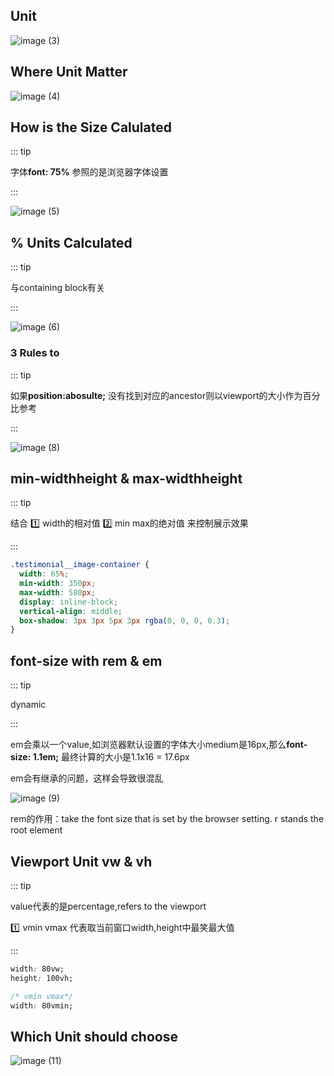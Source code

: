 ## Unit

![image (3)](https://gitee.com/q10viking/PictureRepos/raw/master/images//202112101314216.jpg)



## Where Unit Matter

![image (4)](https://gitee.com/q10viking/PictureRepos/raw/master/images//202112101319695.jpg)



## How is the Size Calulated

::: tip

字体**font: 75%** 参照的是浏览器字体设置

:::

![image (5)](https://gitee.com/q10viking/PictureRepos/raw/master/images//202112101332430.jpg)

## % Units Calculated

::: tip

与containing block有关

:::

![image (6)](https://gitee.com/q10viking/PictureRepos/raw/master/images//202112101334152.jpg)

### 3 Rules to 

::: tip

如果**position:abosulte;** 没有找到对应的ancestor则以viewport的大小作为百分比参考

:::

![image (8)](https://gitee.com/q10viking/PictureRepos/raw/master/images//202112101346383.jpg)

## min-widthheight & max-widthheight

::: tip

结合 :one: width的相对值 :two: min max的绝对值 来控制展示效果

:::

```css {2-4}
.testimonial__image-container {
  width: 65%;
  min-width: 350px;
  max-width: 580px;
  display: inline-block;
  vertical-align: middle;
  box-shadow: 3px 3px 5px 3px rgba(0, 0, 0, 0.3);
}
```

## font-size with rem & em

::: tip

dynamic

:::

em会乘以一个value,如浏览器默认设置的字体大小medium是16px,那么**font-size: 1.1em;** 最终计算的大小是1.1x16  = 17.6px

em会有继承的问题，这样会导致很混乱

![image (9)](https://gitee.com/q10viking/PictureRepos/raw/master/images//202112101458816.jpg)

rem的作用：take the font size that is set by the browser setting. r stands the root element

## Viewport Unit vw & vh

::: tip

value代表的是percentage,refers to the viewport

:one: vmin vmax 代表取当前窗口width,height中最笑最大值

:::

```css
width: 80vw;
height: 100vh;

/* vmin vmax*/ 
width: 80vmin;
```



## Which Unit should choose

![image (11)](https://gitee.com/q10viking/PictureRepos/raw/master/images//202112101527492.jpg)